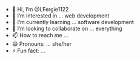 - 👋 Hi, I’m @LFergie1122
- 👀 I’m interested in ... web development
- 🌱 I’m currently learning ... software development
- 💞️ I’m looking to collaborate on ... everything
- 📫 How to reach me ... 
- 😄 Pronouns: ... she/her
- ⚡ Fun fact: ... 

<!---
LFergie1122/LFergie1122 is a ✨ special ✨ repository because its `README.md` (this file) appears on your GitHub profile.
You can click the Preview link to take a look at your changes.
--->
